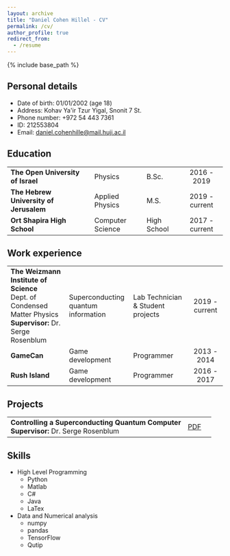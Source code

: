 ```yaml
---
layout: archive
title: "Daniel Cohen Hillel - CV"
permalink: /cv/
author_profile: true
redirect_from:
  - /resume
---
```


{% include base_path %}

<!-- # Daniel Cohen Hillel - CV -->

## Personal details

* Date of birth: 01/01/2002 (age 18)
* Address: Kohav Ya'ir Tzur Yigal, Snonit 7 St.
* Phone number: +972 54 443 7361
* ID: 212553804
* Email: daniel.cohenhille@mail.huji.ac.il

## Education

|                                        |                  |             |                |
| :--------------------------------------| :--------------- | :---------- | :------------: |
| **The Open University of Israel**      | Physics          | B.Sc.       | 2016 - 2019    |
| **The Hebrew University of Jerusalem** | Applied Physics  | M.S.        | 2019 - current |
| **Ort Shapira High School**            | Computer Science | High School | 2017 - current |

<!-- * B.Sc. in Physics, The Open University of Israel, 2016 - 2019
* M.S. in Applied Physics, The Hebrew University, 2019 - current
* High school student in Ort Shapira high school studying physics and computer science, 2017 - current -->

## Work experience

|                                    |                  |             |                |
| :-----------------------------------|------------------|-------------| :--------------: |
| **The Weizmann Institute of Science** <br> Dept. of Condensed Matter Physics <br> **Supervisor:** Dr. Serge Rosenblum| Superconducting <br> quantum information | Lab Technician & Student projects | 2019 - current   |
| **GameCan** | Game development  | Programmer | 2013 - 2014 |
| **Rush Island** | Game development | Programmer | 2016 - 2017 |

<!-- * The Weizmann Institute: Student by hours, July 2019 - current
  * Worked in the lab of Dr. Seרge Rosenblum on quantum computing for a project on quantum optimal control

* GameCan: Programmer on the game Overstep, 2013 - 2014
* Rush Island: Worked on the game Rush Island as a programmer and UI desinger, 2016 - 2017 -->

## Projects

|                                        |                        |                |
| :--------------------------------------| :------------------- | :------------: |
| **Controlling a Superconducting Quantum Computer** <br> **Supervisor:** Dr. Serge Rosenblum  | [PDF](https://github.com/DanielCohenHillel/Controlling-a-Superconducting-Quantum-Computer/raw/master/Writing/Controlling_a_Superconducting_Quantum_Computer.pdf)    |


## Skills

* High Level Programming
  * Python
  * Matlab
  * C#
  * Java
  * LaTex
* Data and Numerical analysis
  * numpy
  * pandas
  * TensorFlow
  * Qutip
